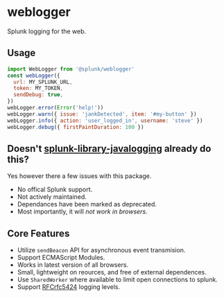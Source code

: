 # weblogger

Splunk logging for the web.

## Usage

```js
import WebLogger from '@splunk/weblogger'
const webLogger({
  url: MY_SPLUNK_URL,
  token: MY_TOKEN,
  sendDebug: true,
})
webLogger.error(Error('help!'))
webLogger.warn({ issue: 'jankDetected', item: '#my-button' })
webLogger.info({ action: 'user_logged_in', username: 'steve' })
webLogger.debug({ firstPaintDuration: 100 })
```

## Doesn't [splunk-library-javalogging](https://github.com/splunk/splunk-library-javalogging) already do this?

Yes however there a few issues with this package.
* No offical Splunk support.
* Not actively maintained.
* Dependances have been marked as deprecated.
* Most importantly, it will *not work in browsers*.

## Core Features

* Utilize `sendBeacon` API for asynchronous event transmision.
* Support ECMAScript Modules.
* Works in latest version of all browsers.
* Small, lightweight on reources, and free of external dependences.
* Use `SharedWorker` where available to limit open connections to splunk.
* Support [RFCrfc5424](https://tools.ietf.org/html/rfc5424) logging levels.
